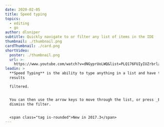 ```yaml
---
date: 2020-02-05
title: Speed typing
topics:
  - editing
  - go
author: dlsniper
subtitle: Quickly navigate to or filter any list of items in the IDE
thumbnail: ./thumbnail.png
cardThumbnail: ./card.png
shortVideo:
  poster: ./thumbnail.png
  url: >-
    https://www.youtube.com/watch?v=dNGyprUoLWQ&list=PLQ176FUIyIUZrbrlz4AY1V8VzBJKZyVlW&index=150
leadin: >
  **Speed Typing** is the ability to type anything in a list and have the
  results

  filtered.


  You can then use the arrow keys to move through the list, or press _Esc_ to
  dismiss the filter.


  <span class="tag is-rounded">New in 2017.3</span>
---
```


